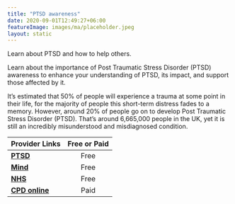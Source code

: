 ```yaml
---
title: "PTSD awareness"
date: 2020-09-01T12:49:27+06:00
featureImage: images/ma/placeholder.jpeg
layout: static
---
```


Learn about PTSD and how to help others.

Learn about the importance of Post Traumatic Stress Disorder (PTSD) awareness to enhance your understanding of PTSD, its impact, and support those affected by it.

It’s estimated that 50% of people will experience a trauma at some point in their life, for the majority of people this short-term distress fades to a memory. However, around 20% of people go on to develop Post Traumatic Stress Disorder (PTSD). That’s around 6,665,000 people in the UK, yet it is still an incredibly misunderstood and misdiagnosed condition.

| Provider Links      | Free or Paid  |  
| :-----------          | :--------------:      |  
| [**PTSD**](https://www.ptsduk.org/) | Free  | 
| [**Mind**](https://www.mind.org.uk/information-support/types-of-mental-health-problems/post-traumatic-stress-disorder-ptsd-and-complex-ptsd/about-ptsd/) | Free  | 
| [**NHS**](https://www.nhs.uk/mental-health/conditions/post-traumatic-stress-disorder-ptsd/overview/) | Free | 
| [**CPD online**](https://cpdonline.co.uk/course/ptsd-awareness/) | Paid | 
  

<br/><br/>






